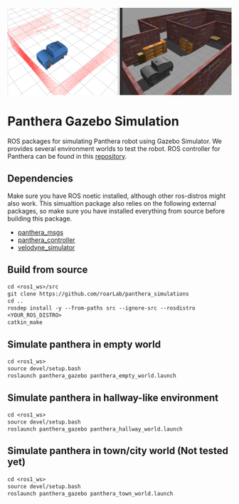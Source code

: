 ![](assets/img1.png)
# Panthera Gazebo Simulation

ROS packages for simulating Panthera robot using Gazebo Simulator. We provides several environment worlds to test the robot. ROS controller for Panthera can be found in this [repository](https://github.com/roarLab/panthera_controller).

## Dependencies

Make sure you have ROS noetic installed, although other ros-distros might also work. This simualtion package also relies on the following external packages, so make sure you have installed everything from source before building this package.

- [panthera_msgs](https://github.com/roarLab/panthera_msgs)
- [panthera_controller](https://github.com/roarLab/panthera_controller)
- [velodyne_simulator](https://bitbucket.org/DataspeedInc/velodyne_simulator/src/master/)

## Build from source

```
cd <ros1_ws>/src
git clone https://github.com/roarLab/panthera_simulations
cd ..
rosdep install -y --from-paths src --ignore-src --rosdistro <YOUR_ROS_DISTRO>
catkin_make
```

## Simulate panthera in empty world

```
cd <ros1_ws>
source devel/setup.bash
roslaunch panthera_gazebo panthera_empty_world.launch
```

## Simulate panthera in hallway-like environment

```
cd <ros1_ws>
source devel/setup.bash
roslaunch panthera_gazebo panthera_hallway_world.launch
```

## Simulate panthera in town/city world (Not tested yet)

```
cd <ros1_ws>
source devel/setup.bash
roslaunch panthera_gazebo panthera_town_world.launch
```
